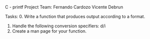 C - printf Project
Team: Fernando Cardozo Vicente Debrun

Tasks:
0. Write a function that produces output according to a format.
1. Handle the following conversion specifiers: d/i
3. Create a man page for your function.

